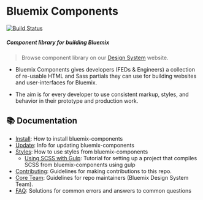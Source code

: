 # Bluemix Components

[![Build Status](https://travis.innovate.ibm.com/Bluemix/bluemix-components.svg?token=PscWax4p1FECdA5aCxvd&branch=master)](https://travis.innovate.ibm.com/Bluemix/bluemix-components)

##### Component library for building Bluemix

> Browse component library on our [Design System](http://design-system.stage1.mybluemix.net/) website.

- Bluemix Components gives developers (FEDs & Engineers) a collection of re-usable HTML and Sass partials they can use for building websites and user-interfaces for Bluemix.

- The aim is for every developer to use consistent markup, styles, and behavior in their prototype and production work.

## :books: Documentation

* [Install](https://github.ibm.com/Bluemix/bluemix-components/blob/master/docs/getting-started/install.md): How to install bluemix-components
* [Update](https://github.ibm.com/Bluemix/bluemix-components/blob/master/docs/getting-started/update.md): Info for updating bluemix-components
* [Styles](https://github.ibm.com/Bluemix/bluemix-components/tree/master/docs/styles): How to use styles from bluemix-components
  - [Using SCSS with Gulp](https://github.ibm.com/Bluemix/bluemix-components/tree/master/docs/styles/gulp): Tutorial for setting up a project that compiles SCSS from bluemix-components using gulp
* [Contributing](https://github.ibm.com/Bluemix/bluemix-components/blob/master/docs/contributing.md): Guidelines for making contributions to this repo.
* [Core Team](https://github.ibm.com/Bluemix/bluemix-components/blob/master/docs/core-team.md): Guidelines for repo maintainers (Bluemix Design System Team).
* [FAQ](https://github.ibm.com/Bluemix/bluemix-components/blob/master/docs/getting-started/faq.md): Solutions for common errors and answers to common questions
